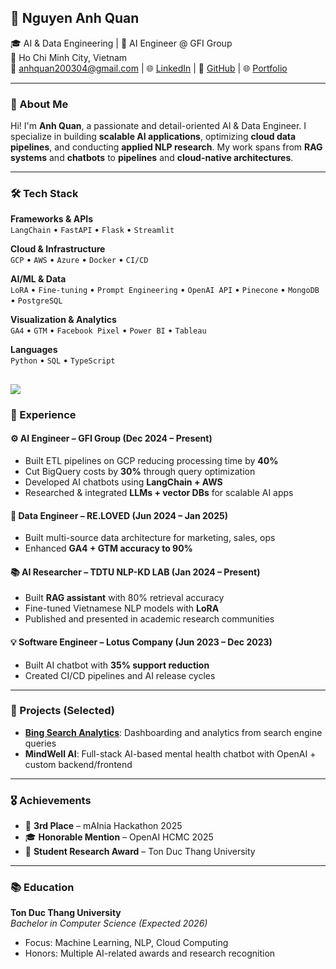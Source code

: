 ## 🧠 Nguyen Anh Quan

🎓 AI & Data Engineering | 🤖 AI Engineer @ GFI Group  
📍 Ho Chi Minh City, Vietnam  
📧 [anhquan200304@gmail.com](mailto:anhquan200304@gmail.com) | 🌐 [LinkedIn](https://www.linkedin.com/in/anhquan2003) | 🐙 [GitHub](https://github.com/AnhQuan2004) | 🌐 [Portfolio](https://nguyenanhquan.online)

---
### 🚀 About Me

Hi! I'm **Anh Quan**, a passionate and detail-oriented AI & Data Engineer. I specialize in building **scalable AI applications**, optimizing **cloud data pipelines**, and conducting **applied NLP research**. My work spans from **RAG systems** and **chatbots** to **pipelines** and **cloud-native architectures**.

---

### 🛠️ Tech Stack

**Frameworks & APIs**  
`LangChain` • `FastAPI` • `Flask` • `Streamlit`  

**Cloud & Infrastructure**  
`GCP` • `AWS` • `Azure` • `Docker` • `CI/CD`  

**AI/ML & Data**  
`LoRA` • `Fine-tuning` • `Prompt Engineering` • `OpenAI API` • `Pinecone` • `MongoDB` • `PostgreSQL`  

**Visualization & Analytics**  
`GA4` • `GTM` • `Facebook Pixel` • `Power BI` • `Tableau`  

**Languages**  
`Python` • `SQL` • `TypeScript`

![](http://github-profile-summary-cards.vercel.app/api/cards/repos-per-language?username=AnhQuan2004&theme=default)
---

### 💼 Experience

#### ⚙️ AI Engineer – GFI Group (Dec 2024 – Present)
- Built ETL pipelines on GCP reducing processing time by **40%**
- Cut BigQuery costs by **30%** through query optimization
- Developed AI chatbots using **LangChain + AWS**
- Researched & integrated **LLMs + vector DBs** for scalable AI apps

#### 🧵 Data Engineer – RE.LOVED (Jun 2024 – Jan 2025)
- Built multi-source data architecture for marketing, sales, ops
- Enhanced **GA4 + GTM accuracy to 90%**

#### 📚 AI Researcher – TDTU NLP-KD LAB (Jan 2024 – Present)
- Built **RAG assistant** with 80% retrieval accuracy
- Fine-tuned Vietnamese NLP models with **LoRA**
- Published and presented in academic research communities

#### 💡 Software Engineer – Lotus Company (Jun 2023 – Dec 2023)
- Built AI chatbot with **35% support reduction**
- Created CI/CD pipelines and AI release cycles

---

### 🧠 Projects (Selected)

- **[Bing Search Analytics](https://github.com/AnhQuan2004/Bing-Search-Data-Analytics)**: Dashboarding and analytics from search engine queries  
- **MindWell AI**: Full-stack AI-based mental health chatbot with OpenAI + custom backend/frontend

---

### 🎖️ Achievements

- 🥉 **3rd Place** – mAInia Hackathon 2025  
- 🎓 **Honorable Mention** – OpenAI HCMC 2025  
- 🏅 **Student Research Award** – Ton Duc Thang University

---

### 📚 Education

**Ton Duc Thang University**  
_Bachelor in Computer Science (Expected 2026)_  
- Focus: Machine Learning, NLP, Cloud Computing  
- Honors: Multiple AI-related awards and research recognition
